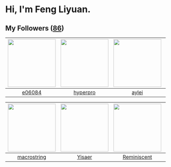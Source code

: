 # Hi, I'm Feng Liyuan.

## My Followers ([86](https://github.com/SunRunAway?tab=followers))

| <img src="https://avatars0.githubusercontent.com/u/24450527?v=4" width="150" height="150" /> | <img src="https://avatars1.githubusercontent.com/u/2445111?v=4" width="150" height="150" /> | <img src="https://avatars1.githubusercontent.com/u/18556593?v=4" width="150" height="150" /> | <img src="https://avatars2.githubusercontent.com/u/5827851?v=4" width="150" height="150" /> |
| :------------------------------------------------------------------------------------------: | :-----------------------------------------------------------------------------------------: | :------------------------------------------------------------------------------------------: | :-----------------------------------------------------------------------------------------: |
|                              [e06084](https://github.com/e06084)                             |                           [hyperpro](https://github.com/hyperpro)                           |                               [aylei](https://github.com/aylei)                              |                          [sarahsumm](https://github.com/sarahsumm)                          |

| <img src="https://avatars0.githubusercontent.com/u/35601156?v=4" width="150" height="150" /> | <img src="https://avatars1.githubusercontent.com/u/13427348?v=4" width="150" height="150" /> | <img src="https://avatars2.githubusercontent.com/u/41809508?v=4" width="150" height="150" /> | <img src="https://avatars1.githubusercontent.com/u/4898483?v=4" width="150" height="150" /> |
| :------------------------------------------------------------------------------------------: | :------------------------------------------------------------------------------------------: | :------------------------------------------------------------------------------------------: | :-----------------------------------------------------------------------------------------: |
|                         [macrostring](https://github.com/macrostring)                        |                              [Yisaer](https://github.com/Yisaer)                             |                         [Reminiscent](https://github.com/Reminiscent)                        |                            [sudotty](https://github.com/sudotty)                            |
